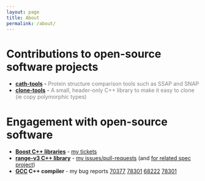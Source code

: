 ```yaml
---
layout: page
title: About
permalink: /about/
---
```


Contributions to open-source software projects
============================================

  * **[cath-tools](https://github.com/UCLOrengoGroup/cath-tools)** - <span style="color: grey;">Protein structure comparison tools such as SSAP and SNAP</span>
  * **[clone-tools](https://github.com/tonyelewis/clone-tools)** - <span style="color: grey;">A small, header-only C++ library to make it easy to clone (ie copy polymorphic types)</span>

Engagement with open-source software
====================================

  * **[Boost C++ libraries](http://www.boost.org)** - [my tickets](https://svn.boost.org/trac/boost/query?reporter=~TonyELewis)
  * **[range-v3 C++ library](https://github.com/ericniebler/range-v3)** - [my issues/pull-requests](https://github.com/ericniebler/range-v3/issues?q=%20author%3Atonyelewis%20) (and [for related spec project](https://github.com/ericniebler/stl2/issues?q=%20author%3Atonyelewis%20))
  * **[GCC](https://gcc.gnu.org) C++ compiler** - my bug reports [70377](https://gcc.gnu.org/bugzilla/show_bug.cgi?id=70377) [78301](https://gcc.gnu.org/bugzilla/show_bug.cgi?id=78301) [68222](https://gcc.gnu.org/bugzilla/show_bug.cgi?id=68222) [78301](https://gcc.gnu.org/bugzilla/show_bug.cgi?id=78301)
